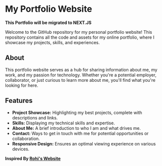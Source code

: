 # My Portfolio Website

**This Portfolio will be migrated to NEXT.JS**

Welcome to the GitHub repository for my personal portfolio website! This repository contains all the code and assets for my online portfolio, where I showcase my projects, skills, and experiences.

## About

This portfolio website serves as a hub for sharing information about me, my work, and my passion for technology. Whether you're a potential employer, collaborator, or just curious to learn more about me, you'll find what you're looking for here.

## Features

- **Project Showcase:** Highlighting my best projects, complete with descriptions and links.
- **Skills:** Displaying my technical skills and expertise.
- **About Me:** A brief introduction to who I am and what drives me.
- **Contact:** Ways to get in touch with me for potential opportunities or collaboration.
- **Responsive Design:** Ensures an optimal viewing experience on various devices.


**Inspired By [Rohi's Website](https://noel.rohi.dev/)**
